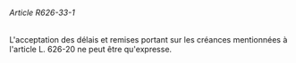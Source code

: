 ###### Article R626-33-1

L'acceptation des délais et remises portant sur les créances mentionnées à l'article L. 626-20 ne peut être qu'expresse.

